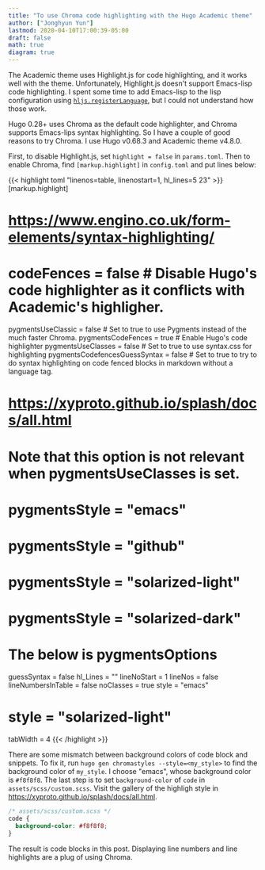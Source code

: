 ```yaml
---
title: "To use Chroma code highlighting with the Hugo Academic theme"
author: ["Jonghyun Yun"]
lastmod: 2020-04-10T17:00:39-05:00
draft: false
math: true
diagram: true
---
```


The Academic theme uses Highlight.js for code highlighting, and it works well with the theme. Unfortunately, Highlight.js doesn't support Emacs-lisp code highlighting. I spent some time to add Emacs-lisp to the lisp configuration using [`hljs.registerLanguage`](https://stackoverflow.com/questions/55860466/how-can-i-add-language-aliases-to-highlightjs), but I could not understand how those work.

Hugo 0.28+ uses Chroma as the default code highlighter, and Chroma supports Emacs-lips syntax highlighting. So I have a couple of good reasons to try Chroma. I use Hugo v0.68.3 and Academic theme v4.8.0.

First, to disable Highlight.js, set `highlight = false` in `params.toml`. Then to enable Chroma, find `[markup.highlight]` in `config.toml` and put lines below:

{{< highlight toml "linenos=table, linenostart=1, hl_lines=5 23" >}}
[markup.highlight]
  # https://www.engino.co.uk/form-elements/syntax-highlighting/
  # codeFences = false  # Disable Hugo's code highlighter as it conflicts with Academic's highligher.
  pygmentsUseClassic            = false # Set to true to use Pygments instead of the much faster Chroma.
  pygmentsCodeFences            = true  # Enable Hugo's code highlighter
  pygmentsUseClasses            = false # Set to true to use syntax.css for highlighting
  pygmentsCodefencesGuessSyntax = false # Set to true to try to do syntax highlighting on code fenced blocks in markdown without a language tag.

  # https://xyproto.github.io/splash/docs/all.html
  # Note that this option is not relevant when pygmentsUseClasses is set.
  # pygmentsStyle = "emacs"
  # pygmentsStyle = "github"
  # pygmentsStyle = "solarized-light"
  # pygmentsStyle = "solarized-dark"

  # The below is pygmentsOptions
  guessSyntax = false
  hl_Lines = ""
  lineNoStart = 1
  lineNos = false
  lineNumbersInTable = false
  noClasses = true
  style = "emacs"
  # style = "solarized-light"
  tabWidth = 4
{{< /highlight >}}

There are some mismatch between background colors of code block and snippets. To fix it, run `hugo gen chromastyles --style=<my_style>` to find the background color of `my_style`. I choose "emacs", whose background color is `#f8f8f8`. The last step is to set `background-color` of `code` in `assets/scss/custom.scss`. Visit the gallery of the highligh style in <https://xyproto.github.io/splash/docs/all.html>.

```css
/* assets/scss/custom.scss */
code {
  background-color: #f8f8f8;
}
```

The result is code blocks in this post. Displaying line numbers and line highlights are a plug of using Chroma.
